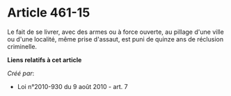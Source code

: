 # Article 461-15

Le fait de se livrer, avec des armes ou à force ouverte, au pillage d'une ville ou d'une localité, même prise d'assaut, est
puni de quinze ans de réclusion criminelle.

**Liens relatifs à cet article**

_Créé par_:

  - Loi n°2010-930 du 9 août 2010 - art. 7
